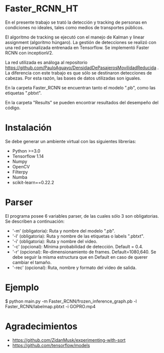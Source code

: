 # Faster_RCNN_HT
En el presente trabajo se trató la detección y tracking de personas en condiciones no ideales, tales como medios de transportes públicos.

El algoritmo de tracking se ejecutó con el manejo de Kalman y linear assignment (algoritmo húngaro).
La gestión de detecciones se realizó con una red personalizada entrenada en Tensorflow. Se implementó Faster RCNN con inceptionV2.

La red utilizada es análoga al repositorio https://github.com/PauloAguayo/DensidadDePasajerosMovilidadReducida . La diferencia con este 
trabajo es que sólo se destinaron detecciones de cabezas. Por esta razón, las bases de datos utilizadas son iguales.

En la carpeta Faster_RCNN se encuentran tanto el modelo ".pb", como las etiquetas ".pbtxt".

En la carpeta "Results" se pueden encontrar resultados del desempeño del código.

# Instalación
Se debe generar un ambiente virtual con las siguientes librerías:

- Python >=3.0
- Tensorflow 1.14
- Numpy
- OpenCV
- Filterpy
- Numba
- scikit-learn==0.22.2

# Parser
El programa posee 6 variables parser, de las cuales sólo 3 son obligatorias. Se describen a continuación:

- '-m' (obligatoria): Ruta y nombre del modelo ".pb".
- '-l' (obligatoria): Ruta y nombre de las etiquetas o labels ".pbtxt".
- '-i' (obligatoria): Ruta y nombre del video.
- '-c' (opcional): Mínima probabilidad de detección. Default = 0.4.
- '-r' (opcional): Re-dimensionamiento de frames. Default=1080,640. Se debe seguir la misma estructura que en Default en caso de querer cambiar el tamaño.
- '-rec' (opcional): Ruta, nombre y formato del video de salida.

# Ejemplo
$ python main.py -m Faster_RCNN/frozen_inference_graph.pb -l Faster_RCNN/labelmap.pbtxt  -i GOPRO.mp4

# Agradecimientos
- https://github.com/ZidanMusk/experimenting-with-sort
- https://github.com/tensorflow/models
